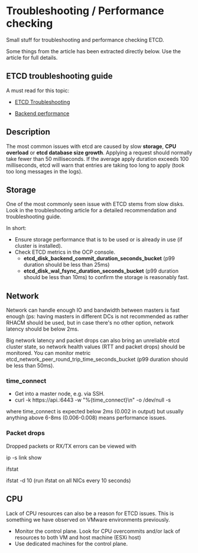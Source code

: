 # Troubleshooting / Performance checking
Small stuff for troubleshooting and performance checking ETCD.

Some things from the article has been extracted directly below. Use the article for full details.
## ETCD troubleshooting guide
A must read for this topic:

* [ETCD Troubleshooting](https://access.redhat.com/articles/6271341)

* [Backend performance](https://access.redhat.com/solutions/4770281)
## Description
The most common issues with etcd are caused by slow **storage**, **CPU overload** or **etcd database size growth**. Applying a request should normally take fewer than 50 milliseconds. If the average apply duration exceeds 100 milliseconds, etcd will warn that entries are taking too long to apply (took too long messages in the logs).

## Storage
One of the most commonly seen issue with ETCD stems from slow disks. Look in the troubleshooting article for a detailed recommendation and troubleshooting guide.

In short:

* Ensure storage performance that is to be used or is already in use (if cluster is installed).
* Check ETCD metrics in the OCP console.
    - **etcd_disk_backend_commit_duration_seconds_bucket** (p99 duration should be less than 25ms)
    - **etcd_disk_wal_fsync_duration_seconds_bucket** (p99 duration should be less than 10ms) to confirm the storage is reasonably fast.

## Network
Network can handle enough IO and bandwidth between masters is fast enough (ps: having masters in different DCs is not recommended as rather RHACM should be used, but in case there's no other option, network latency should be below 2ms.

Big network latency and packet drops can also bring an unreliable etcd cluster state, so network health values (RTT and packet drops) should be monitored. You can monitor metric etcd_network_peer_round_trip_time_seconds_bucket (p99 duration should be less than 50ms).
### time_connect
* Get into a master node, e.g. via SSH.
* curl -k https://api.<url>:6443 -w "%{time_connect}\n" -o /dev/null -s

where time_connect is expected below 2ms (0.002 in output) but usually anything above 6-8ms (0.006-0.008) means performance issues.

### Packet drops
Dropped packets or RX/TX errors can be viewed with

ip -s link show

ifstat <NIC>

ifstat -d 10     (run ifstat on all NICs every 10 seconds)

## CPU
Lack of CPU resources can also be a reason for ETCD issues. This is something we have observed on VMware environments previously.

* Monitor the control plane. Look for CPU overcommits and/or lack of resources to both VM and host machine (ESXi host)
* Use dedicated machines for the control plane.  